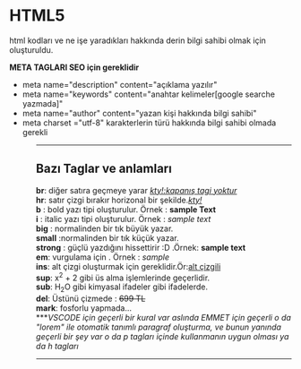 # HTML5 
html kodları ve ne işe yaradıkları hakkında derin bilgi sahibi olmak için oluşturuldu.

<b>META TAGLARI SEO için gereklidir</b>
<ul>
  <li>meta name="description" content="açıklama yazılır"</li>
  <li>meta name="keywords" content="anahtar kelimeler[google searche yazmada]"</li>
  <li>meta name="author" content="yazan kişi hakkında bilgi sahibi"</li>
  <li>meta charset ="utf-8" karakterlerin türü hakkında bilgi sahibi olmada gerekli</li>
<ul>
  
<hr>
<h2>Bazı Taglar ve anlamları</h2>
  <b>br</b>: diğer satıra geçmeye yarar <i><ins>kty!:kapanış tagi yoktur</ins></i><br>
  <b>hr</b>: satır çizgi bırakır horizonal bir şekilde.<i><ins>kty!<ins></i><br>
  <b>b</b> : bold yazı tipi oluşturulur. Örnek : <b>sample Text</b><br>
  <b>i</b> : italic yazı tipi oluşturulur. Örnek : <i>sample text</i><br>
  <b>big</b> : normalinden bir tık büyük yazar.<br>
  <b>small</b> :normalinden bir tık küçük yazar. <br>
  <b>strong</b> : güçlü yazdığını hissettirir :D .Örnek: <strong> sample text </strong><br>
  <b>em</b>: vurgulama için . Örnek : <em>sample</em><br>
  <b>ins</b>: alt çizgi oluşturmak için gereklidir.Ör:<ins>alt çizgili</ins><br>
  <b>sup</b>: x<sup>2</sup> + 2 gibi üs alma işlemlerinde geçerlidir.<br>
  <b>sub</b>: H<sub>2</sub>O gibi kimyasal ifadeler gibi ifadelerde.<br>
  <b>del</b>: Üstünü çizmede : <del>699 TL</del><br>
  <b>mark</b>: fosforlu yapmada...<br>
  ***<i>VSCODE için geçerli bir kural var aslında EMMET için geçerli o da "lorem" ile otomatik tanımlı paragraf oluşturma, ve bunun yanında geçerli bir şey var o da p tagları içinde kullanmanın uygun olması ya da h tagları</i><br>
  
  
  <hr>
  
   
